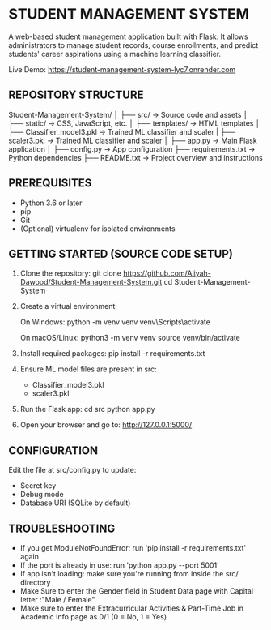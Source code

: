 STUDENT MANAGEMENT SYSTEM
=========================

A web-based student management application built with Flask. It allows administrators to manage student records, course enrollments, and predict students' career aspirations using a machine learning classifier.

Live Demo:
https://student-management-system-lyc7.onrender.com


REPOSITORY STRUCTURE
---------------------
Student-Management-System/
│
├── src/                        → Source code and assets
│   ├── static/                 → CSS, JavaScript, etc.
│   ├── templates/              → HTML templates
│   ├── Classifier_model3.pkl   → Trained ML classifier and scaler
|   ├── scaler3.pkl             → Trained ML classifier and scaler
│   ├── app.py                  → Main Flask application
│   ├── config.py               → App configuration
├── requirements.txt            → Python dependencies
├── README.txt                  → Project overview and instructions


PREREQUISITES
-------------
- Python 3.6 or later
- pip
- Git
- (Optional) virtualenv for isolated environments


GETTING STARTED (SOURCE CODE SETUP)
-----------------------------------

1. Clone the repository:
   git clone https://github.com/Aliyah-Dawood/Student-Management-System.git
   cd Student-Management-System

2. Create a virtual environment:

   On Windows:
   python -m venv venv
   venv\Scripts\activate

   On macOS/Linux:
   python3 -m venv venv
   source venv/bin/activate

3. Install required packages:
   pip install -r requirements.txt

4. Ensure ML model files are present in src:
   - Classifier_model3.pkl
   - scaler3.pkl

5. Run the Flask app:
   cd src
   python app.py

6. Open your browser and go to:
   http://127.0.0.1:5000/

CONFIGURATION
-------------
Edit the file at src/config.py to update:
- Secret key
- Debug mode
- Database URI (SQLite by default)


TROUBLESHOOTING
---------------
- If you get ModuleNotFoundError: run 'pip install -r requirements.txt' again
- If the port is already in use: run 'python app.py --port 5001'
- If app isn't loading: make sure you're running from inside the src/ directory
- Make Sure to enter the Gender field in Student Data page with Capital letter :"Male / Female"
- Make sure to enter the Extracurricular Activities & Part-Time Job in Academic Info page as 0/1 (0 = No, 1 = Yes)


